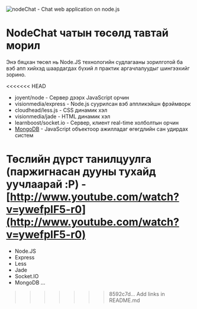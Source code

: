 ![nodeChat - Chat web application on node.js](https://lh4.googleusercontent.com/-OWVxR1wEvLw/TrVrj_xHc5I/AAAAAAAABF0/afSafHY7Wcw/s619/header.png "nodeChat - Chat web application on node.js")

NodeChat чатын төсөлд тавтай морил
==================================

Энэ бяцхан төсөл нь Node.JS технологийн судлагааны зорилготой ба вэб апп хийхэд шаардагдах бүхий л практик аргачлалуудыг шингээхийг зорино.

<<<<<<< HEAD
* joyent/node - Сервер дээрх JavaScript орчин
* visionmedia/express - Node.js суурилсан вэб аппликэйшн фрэймворк
* cloudhead/less.js - CSS динамик хэл
* visionmedia/jade - HTML динамик хэл
* learnboost/socket.io - Сервер, клиент real-time холболтын орчин
* [MongoDB](http://www.mongodb.org) - JavaScript объектоор ажилладаг өгөгдлийн сан удирдах систем

Төслийн дүрст танилцуулга (паржигнасан дууны тухайд уучлаарай :P) - [http://www.youtube.com/watch?v=ywefpIF5-r0](http://www.youtube.com/watch?v=ywefpIF5-r0)
=======
* Node.JS
* Express
* Less
* Jade
* Socket.IO
* MongoDB
...
>>>>>>> 8592c7d... Add links in README.md
